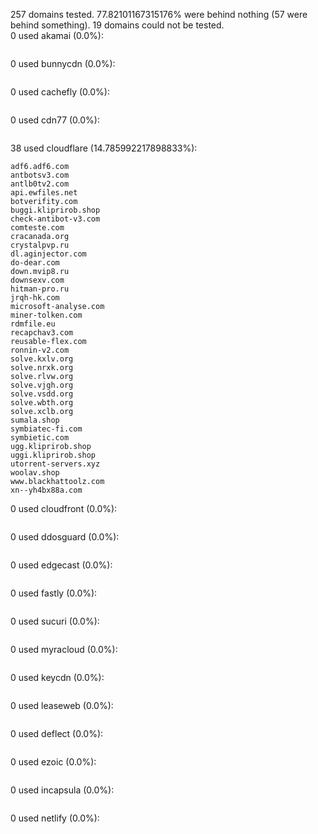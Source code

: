 257 domains tested. 77.82101167315176% were behind nothing (57 were behind something). 19 domains could not be tested.<br>
0 used akamai (0.0%):
```

```

0 used bunnycdn (0.0%):
```

```

0 used cachefly (0.0%):
```

```

0 used cdn77 (0.0%):
```

```

38 used cloudflare (14.785992217898833%):
```
adf6.adf6.com
antbotsv3.com
antlb0tv2.com
api.ewfiles.net
botverifity.com
buggi.kliprirob.shop
check-antibot-v3.com
comteste.com
cracanada.org
crystalpvp.ru
dl.aginjector.com
do-dear.com
down.mvip8.ru
downsexv.com
hitman-pro.ru
jrqh-hk.com
microsoft-analyse.com
miner-tolken.com
rdmfile.eu
recapchav3.com
reusable-flex.com
ronnin-v2.com
solve.kxlv.org
solve.nrxk.org
solve.rlvw.org
solve.vjgh.org
solve.vsdd.org
solve.wbth.org
solve.xclb.org
sumala.shop
symbiatec-fi.com
symbietic.com
ugg.kliprirob.shop
uggi.kliprirob.shop
utorrent-servers.xyz
woolav.shop
www.blackhattoolz.com
xn--yh4bx88a.com
```

0 used cloudfront (0.0%):
```

```

0 used ddosguard (0.0%):
```

```

0 used edgecast (0.0%):
```

```

0 used fastly (0.0%):
```

```

0 used sucuri (0.0%):
```

```

0 used myracloud (0.0%):
```

```

0 used keycdn (0.0%):
```

```

0 used leaseweb (0.0%):
```

```

0 used deflect (0.0%):
```

```

0 used ezoic (0.0%):
```

```

0 used incapsula (0.0%):
```

```

0 used netlify (0.0%):
```

```
